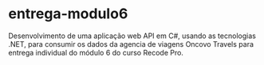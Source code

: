 # entrega-modulo6
Desenvolvimento de uma aplicação web API em C#, usando as tecnologias .NET, para consumir os dados da agencia de viagens Oncovo Travels para entrega individual do módulo 6 do curso Recode Pro.
